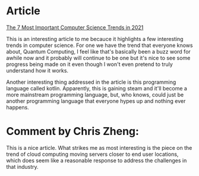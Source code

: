 # Article
[The 7 Most Important Computer Science Trends in 2021](https://explodingtopics.com/blog/computer-science-trends)

This is an interesting article to me becauce it highlights a few interesting trends in computer science. For one we have the trend that everyone knows about, Quantum Computing, I feel like that's basically been a buzz word for awhile now and it probably will continue to be one but it's nice to see some progress being made on it even though I won't even pretend to truly understand how it works.

Another interesting thing addressed in the article is this programming language called kotlin. Apparently, this is gaining steam and it'll become a more mainstream programming language, but, who knows, could just be another programming language that everyone hypes up and nothing ever happens.


# Comment by Chris Zheng:
This is a nice article. What strikes me as most interesting is the piece on the trend of cloud computing moving servers closer to end user locations, which does seem like a reasonable response to address the challenges in that industry.
